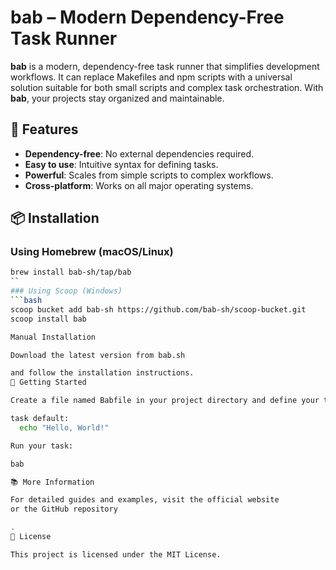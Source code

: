 # bab – Modern Dependency-Free Task Runner

**bab** is a modern, dependency-free task runner that simplifies development workflows. It can replace Makefiles and npm scripts with a universal solution suitable for both small scripts and complex task orchestration. With **bab**, your projects stay organized and maintainable.

## 🚀 Features

- **Dependency-free**: No external dependencies required.
- **Easy to use**: Intuitive syntax for defining tasks.
- **Powerful**: Scales from simple scripts to complex workflows.
- **Cross-platform**: Works on all major operating systems.

## 📦 Installation

### Using Homebrew (macOS/Linux)
```bash
brew install bab-sh/tap/bab
``
### Using Scoop (Windows)
```bash
scoop bucket add bab-sh https://github.com/bab-sh/scoop-bucket.git
scoop install bab

Manual Installation

Download the latest version from bab.sh

and follow the installation instructions.
🧪 Getting Started

Create a file named Babfile in your project directory and define your tasks:

task default:
  echo "Hello, World!"

Run your task:

bab

📚 More Information

For detailed guides and examples, visit the official website
or the GitHub repository

.
🧾 License

This project is licensed under the MIT License.
